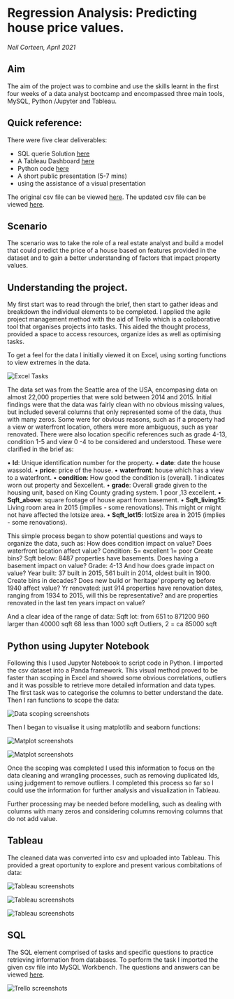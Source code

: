 # Regression Analysis: Predicting house price values.

_Neil Corteen, April 2021_


## Aim

The aim of the project was to combine and use the skills learnt in the first four weeks of a data analyst bootcamp and encompassed three main tools, MySQL, Python /Jupyter and  Tableau.


## Quick reference:
There were five clear deliverables:

- SQL querie Solution [here](./SQL/SQL_Solution.md)
- A Tableau Dashboard [here](./Tableau/Tablue.md)
- Python code [here](./Jupyter/Documents/Regression_Analysis_Exploration.md)
- A short public presentation (5-7 mins)
- using the assistance of a visual presentation

The original csv file can be viewed [here](./OriginalData/regression_data.csv).
The updated csv file can be viewed [here](./UpdatedData/house_price_data.csv).


## Scenario

The scenario was to take the role of a real estate analyst and build a model that could predict the price of a house based on features provided in the dataset and to gain a better understanding of factors that impact property values.


## Understanding the project.

My first start was to read through the brief, then start to gather ideas and breakdown the individual elements to be completed. I applied the agile project management method with the aid of Trello which is a collaborative tool that organises projects into tasks. This aided the thought process, provided a space to access resources, organize ides as well as optimising tasks.
 
To get a feel for the data I initially viewed it on Excel, using sorting functions to view extremes in the data. 

![Excel Tasks](./Images/excelscreenshot1.png "Dataset overview in Excel")

The data set was from the Seattle area of the USA, encompasing data on almost 22,000 properties that were sold between 2014 and 2015. Initial findings were that the data was fairly clean with no obvious missing values, but included several columns that only represented some of the data, thus with many zeros. Some were for obvious reasons, such as if a property had a view or waterfront location, others were more ambiguous, such as year renovated. There were also location specific references such as grade 4-13, condition 1-5 and view 0 -4 to be considered and understood. These were clarified in the brief as:

•    **Id**: Unique identification number for the property.
•    **date**: date the house wassold.
•   **price**: price of the house.
•   **waterfront**: house which has a view to a waterfront.
•   **condition**: How good the condition is (overall). 1 indicates worn out property and 5excellent.
•   **grade**: Overall grade given to the housing unit, based on King County grading system. 1 poor ,13 excellent.
•   **Sqft_above**: square footage of house apart from basement.
•   **Sqft_living15**: Living room area in 2015 (implies - some renovations). This might or might not have affected the lotsize area.
•   **Sqft_lot15**: lotSize area in 2015 (implies - some renovations).


This simple process began to show potential questions and ways to organize the data, such as:
How does condition impact on value?
Does waterfront location affect value?
Condition: 5= excellent 1= poor Create bins?
Sqft below: 8487 properties have basements. Does having a basement impact on value?
Grade:  4-13 And how does grade impact on value?
Year built: 37 built in 2015, 561 built in 2014, oldest built in 1900. Create bins in decades? Does new build or  ‘heritage’ property eg before 1940 affect value?
Yr renovated: just 914 properties have renovation dates, ranging from 1934 to 2015, will this be representative? and are properties renovated in the last ten years impact on value?

And a clear idea of the range of data:
Sqft lot: from 651 to 871200
960 larger than 40000 sqft
68 less than 1000 sqft
Outliers, 2 = ca 85000 sqft


## Python using Jupyter Notebook
Following this I used Jupyter Notebook to script code in Python. I imported the csv dataset into a Panda framework. This visual method proved to be faster than scoping in Excel and showed some obvious correlations, outliers and it was possible to retrieve more detailed information and data types. The first task was to categorise the columns to better understand the date. Then I ran functions to scope the data:

![Data scoping screenshots](./Images/scoutingscreenshot.png "Project tasks overview")

Then I began to visualise it using matplotlib and seaborn functions: 

![Matplot screenshots](./Images/matplotscreenshot1.png "Project tasks overview")

![Matplot screenshots](./Images/matplotscreenshot2.png "Project tasks overview")

Once the scoping was completed I used this information to focus on the data cleaning and wrangling processes, such as removing duplicated Ids, using judgement to remove outliers. I completed this process so far so I could use the information for further analysis and visualization in Tableau. 

Further processing may be needed before modelling, such as dealing with columns with many zeros and considering columns removing columns that do not add value.


## Tableau
The cleaned data was converted into csv and uploaded into Tableau. This provided a great oportunity to explore and present various combitations of data:  

![Tableau screenshots](./Images/tableauscreenshot1.png "Project tasks overview")

![Tableau screenshots](./Images/tableauscreenshot2.png "Project tasks overview")

![Tableau screenshots](./Images/tableauscreenshot3.png "Project tasks overview")


## SQL
The SQL element comprised of tasks and specific questions to practice retrieving information from databases. To perform the task I imported the given csv file into MySQL Workbench. The questions and answers can be viewed [here](./SQL/SQL_Solution.md).

![Trello screenshots](./Images/sqlworkbenchcreenshot1.png "Project tasks overview")


